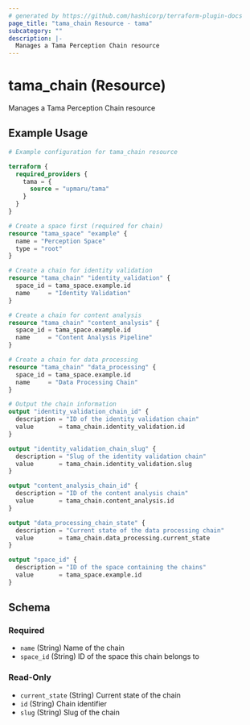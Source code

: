 ```yaml
---
# generated by https://github.com/hashicorp/terraform-plugin-docs
page_title: "tama_chain Resource - tama"
subcategory: ""
description: |-
  Manages a Tama Perception Chain resource
---
```


# tama_chain (Resource)

Manages a Tama Perception Chain resource

## Example Usage

```terraform
# Example configuration for tama_chain resource

terraform {
  required_providers {
    tama = {
      source = "upmaru/tama"
    }
  }
}

# Create a space first (required for chain)
resource "tama_space" "example" {
  name = "Perception Space"
  type = "root"
}

# Create a chain for identity validation
resource "tama_chain" "identity_validation" {
  space_id = tama_space.example.id
  name     = "Identity Validation"
}

# Create a chain for content analysis
resource "tama_chain" "content_analysis" {
  space_id = tama_space.example.id
  name     = "Content Analysis Pipeline"
}

# Create a chain for data processing
resource "tama_chain" "data_processing" {
  space_id = tama_space.example.id
  name     = "Data Processing Chain"
}

# Output the chain information
output "identity_validation_chain_id" {
  description = "ID of the identity validation chain"
  value       = tama_chain.identity_validation.id
}

output "identity_validation_chain_slug" {
  description = "Slug of the identity validation chain"
  value       = tama_chain.identity_validation.slug
}

output "content_analysis_chain_id" {
  description = "ID of the content analysis chain"
  value       = tama_chain.content_analysis.id
}

output "data_processing_chain_state" {
  description = "Current state of the data processing chain"
  value       = tama_chain.data_processing.current_state
}

output "space_id" {
  description = "ID of the space containing the chains"
  value       = tama_space.example.id
}
```

<!-- schema generated by tfplugindocs -->
## Schema

### Required

- `name` (String) Name of the chain
- `space_id` (String) ID of the space this chain belongs to

### Read-Only

- `current_state` (String) Current state of the chain
- `id` (String) Chain identifier
- `slug` (String) Slug of the chain
